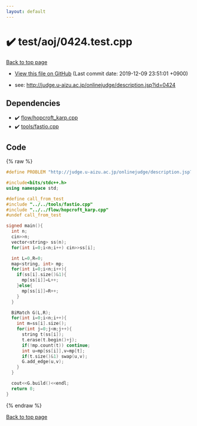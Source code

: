 ```yaml
---
layout: default
---
```


<!-- mathjax config similar to math.stackexchange -->
<script type="text/javascript" async
  src="https://cdnjs.cloudflare.com/ajax/libs/mathjax/2.7.5/MathJax.js?config=TeX-MML-AM_CHTML">
</script>
<script type="text/x-mathjax-config">
  MathJax.Hub.Config({
    TeX: { equationNumbers: { autoNumber: "AMS" }},
    tex2jax: {
      inlineMath: [ ['$','$'] ],
      processEscapes: true
    },
    "HTML-CSS": { matchFontHeight: false },
    displayAlign: "left",
    displayIndent: "2em"
  });
</script>

<script type="text/javascript" src="https://cdnjs.cloudflare.com/ajax/libs/jquery/3.4.1/jquery.min.js"></script>
<script src="https://cdn.jsdelivr.net/npm/jquery-balloon-js@1.1.2/jquery.balloon.min.js" integrity="sha256-ZEYs9VrgAeNuPvs15E39OsyOJaIkXEEt10fzxJ20+2I=" crossorigin="anonymous"></script>
<script type="text/javascript" src="../../../assets/js/copy-button.js"></script>
<link rel="stylesheet" href="../../../assets/css/copy-button.css" />


# :heavy_check_mark: test/aoj/0424.test.cpp
<a href="../../../index.html">Back to top page</a>

* <a href="{{ site.github.repository_url }}/blob/master/test/aoj/0424.test.cpp">View this file on GitHub</a> (Last commit date: 2019-12-09 23:51:01 +0900)


* see: <a href="http://judge.u-aizu.ac.jp/onlinejudge/description.jsp?id=0424">http://judge.u-aizu.ac.jp/onlinejudge/description.jsp?id=0424</a>


## Dependencies
* :heavy_check_mark: <a href="../../../library/flow/hopcroft_karp.cpp.html">flow/hopcroft_karp.cpp</a>
* :heavy_check_mark: <a href="../../../library/tools/fastio.cpp.html">tools/fastio.cpp</a>


## Code
{% raw %}
```cpp
#define PROBLEM "http://judge.u-aizu.ac.jp/onlinejudge/description.jsp?id=0424"

#include<bits/stdc++.h>
using namespace std;

#define call_from_test
#include "../../tools/fastio.cpp"
#include "../../flow/hopcroft_karp.cpp"
#undef call_from_test

signed main(){
  int n;
  cin>>n;
  vector<string> ss(n);
  for(int i=0;i<n;i++) cin>>ss[i];

  int L=0,R=0;
  map<string, int> mp;
  for(int i=0;i<n;i++){
    if(ss[i].size()&1){
      mp[ss[i]]=L++;
    }else{
      mp[ss[i]]=R++;
    }
  }

  BiMatch G(L,R);
  for(int i=0;i<n;i++){
    int m=ss[i].size();
    for(int j=0;j<m;j++){
      string t(ss[i]);
      t.erase(t.begin()+j);
      if(!mp.count(t)) continue;
      int u=mp[ss[i]],v=mp[t];
      if(t.size()&1) swap(u,v);
      G.add_edge(u,v);
    }
  }

  cout<<G.build()<<endl;
  return 0;
}

```
{% endraw %}

<a href="../../../index.html">Back to top page</a>

